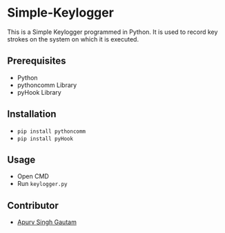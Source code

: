 # Simple-Keylogger

This is a Simple Keylogger programmed in Python. It is used to record key strokes on the system on which it is executed.

## Prerequisites

- Python
- pythoncomm Library
- pyHook Library

## Installation

- `pip install pythoncomm`
- `pip install pyHook`

## Usage

- Open CMD
- Run `keylogger.py`

## Contributor

- [Apurv Singh Gautam](https://github.com/apurvsinghgautam/)
